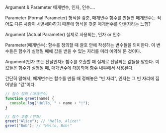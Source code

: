<!-- @format -->

Argument & Parameter
매개변수, 인자, 인수....

Parameter (Formal Parameter)
형식을 갖춘, 매개변수
함수를 만들면 매개변수는 적어도 다른 사람이 사용해야하기 때문에 형식을 갖춘 매개변수를 만들자라는 느낌?

Argument (Actual Parameter)
실제로 사용되는, 인자 or 인수

Parameter(매개변수): 함수를 정의할 때 괄호 안에 작성하는 변수들을 의미한다. 이 변수들은 함수가 실행될 때에 값을 받을 수 있는 자리를 미리 예약해 둔 것이다.

Argument(인자 또는 전달인자): 함수를 호출할 때 실제로 전달되는 값들을 말한다. 이 값들은 함수가 실행될 때, 매개변수에 대응되어 함수 내부에서 사용된다.

간단히 말해서, 매개변수는 함수를 만들 때 정해놓은 "빈 자리", 인자는 그 빈 자리에 집어넣을 "값"이다.

```js
// 함수 정의 (매개변수)
function greet(name) {
  console.log("Hello, " + name + "!");
}

// 함수 호출 (인자)
greet("Alice"); // "Hello, Alice!"
greet("Bob"); // "Hello, Bob!"
```
